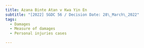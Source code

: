 ```yaml
---
title: Azana Binte Atan v Kwa Yin En
subtitle: "[2022] SGDC 56 / Decision Date: 28\_March\_2022"
tags:
  - Damages
  - Measure of damages
  - Personal injuries cases

---
```

